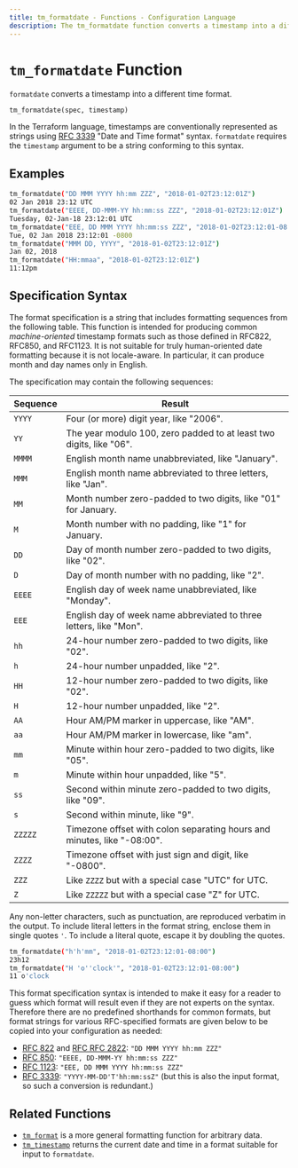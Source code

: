 ```yaml
---
title: tm_formatdate - Functions - Configuration Language
description: The tm_formatdate function converts a timestamp into a different time format.
---
```


# `tm_formatdate` Function

`formatdate` converts a timestamp into a different time format.

```hcl
tm_formatdate(spec, timestamp)
```

In the Terraform language, timestamps are conventionally represented as
strings using [RFC 3339](https://tools.ietf.org/html/rfc3339)
"Date and Time format" syntax. `formatdate` requires the `timestamp` argument
to be a string conforming to this syntax.

## Examples

```sh
tm_formatdate("DD MMM YYYY hh:mm ZZZ", "2018-01-02T23:12:01Z")
02 Jan 2018 23:12 UTC
tm_formatdate("EEEE, DD-MMM-YY hh:mm:ss ZZZ", "2018-01-02T23:12:01Z")
Tuesday, 02-Jan-18 23:12:01 UTC
tm_formatdate("EEE, DD MMM YYYY hh:mm:ss ZZZ", "2018-01-02T23:12:01-08:00")
Tue, 02 Jan 2018 23:12:01 -0800
tm_formatdate("MMM DD, YYYY", "2018-01-02T23:12:01Z")
Jan 02, 2018
tm_formatdate("HH:mmaa", "2018-01-02T23:12:01Z")
11:12pm
```

## Specification Syntax

The format specification is a string that includes formatting sequences from
the following table. This function is intended for producing common
_machine-oriented_ timestamp formats such as those defined in RFC822, RFC850,
and RFC1123. It is not suitable for truly human-oriented date formatting
because it is not locale-aware. In particular, it can produce month and day
names only in English.

The specification may contain the following sequences:

| Sequence | Result                                                                  |
| -------- | ----------------------------------------------------------------------- |
| `YYYY`   | Four (or more) digit year, like "2006".                                 |
| `YY`     | The year modulo 100, zero padded to at least two digits, like "06".     |
| `MMMM`   | English month name unabbreviated, like "January".                       |
| `MMM`    | English month name abbreviated to three letters, like "Jan".            |
| `MM`     | Month number zero-padded to two digits, like "01" for January.          |
| `M`      | Month number with no padding, like "1" for January.                     |
| `DD`     | Day of month number zero-padded to two digits, like "02".               |
| `D`      | Day of month number with no padding, like "2".                          |
| `EEEE`   | English day of week name unabbreviated, like "Monday".                  |
| `EEE`    | English day of week name abbreviated to three letters, like "Mon".      |
| `hh`     | 24-hour number zero-padded to two digits, like "02".                    |
| `h`      | 24-hour number unpadded, like "2".                                      |
| `HH`     | 12-hour number zero-padded to two digits, like "02".                    |
| `H`      | 12-hour number unpadded, like "2".                                      |
| `AA`     | Hour AM/PM marker in uppercase, like "AM".                              |
| `aa`     | Hour AM/PM marker in lowercase, like "am".                              |
| `mm`     | Minute within hour zero-padded to two digits, like "05".                |
| `m`      | Minute within hour unpadded, like "5".                                  |
| `ss`     | Second within minute zero-padded to two digits, like "09".              |
| `s`      | Second within minute, like "9".                                         |
| `ZZZZZ`  | Timezone offset with colon separating hours and minutes, like "-08:00". |
| `ZZZZ`   | Timezone offset with just sign and digit, like "-0800".                 |
| `ZZZ`    | Like `ZZZZ` but with a special case "UTC" for UTC.                      |
| `Z`      | Like `ZZZZZ` but with a special case "Z" for UTC.                       |

Any non-letter characters, such as punctuation, are reproduced verbatim in the
output. To include literal letters in the format string, enclose them in single
quotes `'`. To include a literal quote, escape it by doubling the quotes.

```sh
tm_formatdate("h'h'mm", "2018-01-02T23:12:01-08:00")
23h12
tm_formatdate("H 'o''clock'", "2018-01-02T23:12:01-08:00")
11 o'clock
```

This format specification syntax is intended to make it easy for a reader
to guess which format will result even if they are not experts on the syntax.
Therefore there are no predefined shorthands for common formats, but format
strings for various RFC-specified formats are given below to be copied into your
configuration as needed:

- [RFC 822](https://tools.ietf.org/html/rfc822#section-5) and
  [RFC RFC 2822](https://tools.ietf.org/html/rfc2822#section-3.3):
  `"DD MMM YYYY hh:mm ZZZ"`
- [RFC 850](https://tools.ietf.org/html/rfc850#section-2.1.4):
  `"EEEE, DD-MMM-YY hh:mm:ss ZZZ"`
- [RFC 1123](https://tools.ietf.org/html/rfc1123#section-5.2.14):
  `"EEE, DD MMM YYYY hh:mm:ss ZZZ"`
- [RFC 3339](https://tools.ietf.org/html/rfc3339):
  `"YYYY-MM-DD'T'hh:mm:ssZ"` (but this is also the input format, so such a
  conversion is redundant.)

## Related Functions

- [`tm_format`](./tm_format.md) is a more general formatting function for arbitrary
  data.
- [`tm_timestamp`](./tm_timestamp.md) returns the current date and time in a format
  suitable for input to `formatdate`.
